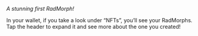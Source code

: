 _A stunning first RadMorph!_

In your wallet, if you take a look under “NFTs”, you’ll see your RadMorphs. Tap the header to expand it and see more about the one you created!
